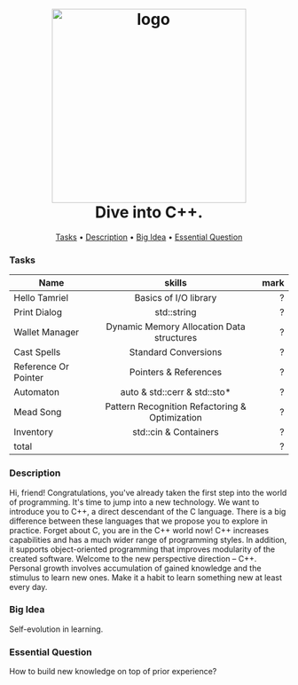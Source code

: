 <h1 align="center">
  <br>
  <a href="https://ain.ua/special/about-ucode/images/tild3034-3861-4435-b232-653832626664__ucode_logo_minimal.png"><img src="https://ain.ua/special/about-ucode/images/tild3034-3861-4435-b232-653832626664__ucode_logo_minimal.png" alt="logo" width="350"></a>
  <br>
  Dive into C++.
  <br>
</h1>

<p align="center">
  <a href="#tasks">Tasks</a> •
  <a href="#Description">Description</a> •
  <a href="#big-idea">Big Idea</a> •
  <a href="#essential-question">Essential Question</a>
</p>

### Tasks

| Name          | skills                | mark |
| ------------- |:------------------:| -----:|
| Hello Tamriel     | Basics of I/O library   | ? |
| Print Dialog    | std::string |   ? |
| Wallet Manager  | Dynamic Memory Allocation Data structures|    ? |
| Cast Spells  | Standard Conversions         |    ? |
| Reference Or Pointer  | Pointers & References         |    ? |
| Automaton  | auto & std::cerr & std::sto*         |    ? |
| Mead Song  | Pattern Recognition Refactoring & Optimization         |    ? |
| Inventory  | std::cin & Containers         |  ? |
| total | | ?|

### Description

Hi, friend!
Congratulations, you've already taken the first step into the world of programming. It's
time to jump into a new technology. We want to introduce you to C++, a direct descendant
of the C language. There is a big difference between these languages that we propose you
to explore in practice.
Forget about C, you are in the C++ world now!
C++ increases capabilities and has a much wider range of programming styles. In addition,
it supports object-oriented programming that improves modularity of the created software.
Welcome to the new perspective direction – C++.
Personal growth involves accumulation of gained knowledge and the stimulus to learn new
ones. Make it a habit to learn something new at least every day.

### Big Idea
Self-evolution in learning.

### Essential Question
How to build new knowledge on top of prior experience?